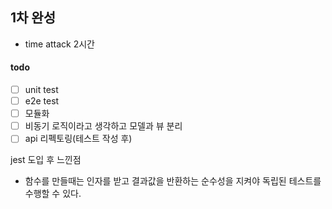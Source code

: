 ## 1차 완성

- time attack 2시간

#### todo

- [ ] unit test
- [ ] e2e test
- [ ] 모듈화
- [ ] 비동기 로직이라고 생각하고 모델과 뷰 분리
- [ ] api 리펙토링(테스트 작성 후)

jest 도입 후 느낀점

- 함수를 만들때는 인자를 받고 결과값을 반환하는 순수성을 지켜야 독립된 테스트를 수행할 수 있다.
